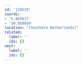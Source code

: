 ```yaml
---
id: '119229'
coords:
- '5.865617'
- '50.858050'
location: "[Southern Netherlands]"
related:
  label: ''
  ids: []
next:
  label: ''
  ids: []
---
```


